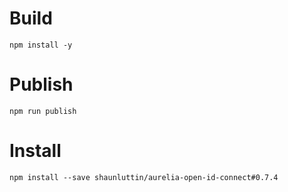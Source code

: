 
# Build

    npm install -y

# Publish 

    npm run publish

# Install 

    npm install --save shaunluttin/aurelia-open-id-connect#0.7.4

